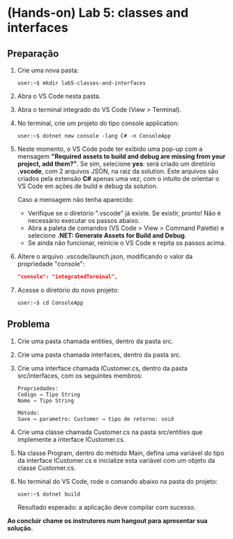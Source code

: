 # (Hands-on) Lab 5: classes and interfaces

## Preparação

1. Crie uma nova pasta:
    ```console
    user:~$ mkdir lab5-classes-and-interfaces
    ```

2. Abra o VS Code nesta pasta.

3. Abra o terminal integrado do VS Code (View > Terminal).

4. No terminal, crie um projeto do tipo console application:
    ```console
    user:~$ dotnet new console -lang C# -n ConsoleApp
    ```

5. Neste momento, o VS Code pode ter exibido uma pop-up com a mensagem **"Required assets to build and debug are missing from your project, add them?"**. Se sim, selecione **yes**: será criado um diretório **.vscode**, com 2 arquivos JSON, na raiz da solution. Este arquivos são criados pela extensão **C#** apenas uma vez, com o intuito de orientar o VS Code em ações de build e debug da solution.

    Caso a mensagem não tenha aparecido:
    * Verifique se o diretório ".vscode" já existe. Se existir, pronto! Não é necessário executar os passos abaixo.
    * Abra a paleta de comandos (VS Code > View > Command Palette) e selecione **.NET: Generate Assets for Build and Debug**.
    * Se ainda não funcionar, reinicie o VS Code e repita os passos acima.

6. Altere o arquivo .vscode/launch.json, modificando o valor da propriedade "console":
    ```json
    "console": "integratedTerminal",
    ```

7. Acesse o diretório do novo projeto:
    ```console
    user:~$ cd ConsoleApp
    ```

## Problema

1. Crie uma pasta chamada entities, dentro da pasta src.

2. Crie uma pasta chamada interfaces, dentro da pasta src.

3. Crie uma interface chamada ICustomer.cs, dentro da pasta src/interfaces, com os seguintes membros:
    ```
    Propriedades:
    Codigo → Tipo String
    Nome → Tipo String

    Método:
    Save → parametro: Customer → tipo de retorno: void
    ```
4. Crie uma classe chamada Customer.cs na pasta src/entities que implemente a interface ICustomer.cs.

5. Na classe Program, dentro do método Main, defina uma variável do tipo da interface ICustomer.cs e inicialize esta variável com um objeto da classe Customer.cs.

6. No terminal do VS Code, rode o comando abaixo na pasta do projeto:
    ```console
    user:~$ dotnet build
    ```
    Resultado esperado: a aplicação deve compilar com sucesso.

**Ao concluir chame os instrutores num hangout para apresentar sua solução.**